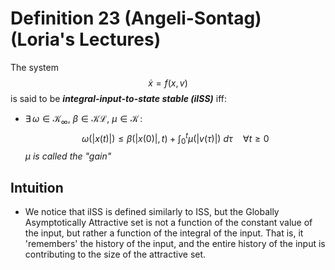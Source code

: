 # Definition 23 (Angeli-Sontag) (Loria's Lectures)
The system 
$$\dot{x} = f(x,v)$$
is said to be ***integral-input-to-state stable (iISS)*** iff:
- $\exists\, \omega \in \mathcal{K}_\infty, ~\beta\in\mathcal{KL}, ~\mu \in \mathcal{K} \, :$
	$$ \omega(|x(t)|) \leq \beta(|x(0)|,t) + \int_{0}^{t} \mu(|v(\tau)|) ~d\tau \quad\forall t\geq 0$$
*$\mu$ is called the "gain"*
## Intuition
- We notice that iISS is defined similarly to ISS, but the Globally Asymptotically Attractive set is not a function of the constant value of the input, but rather a function of the integral of the input. That is, it 'remembers' the history of the input, and the entire history of the input is contributing to the size of the attractive set.


